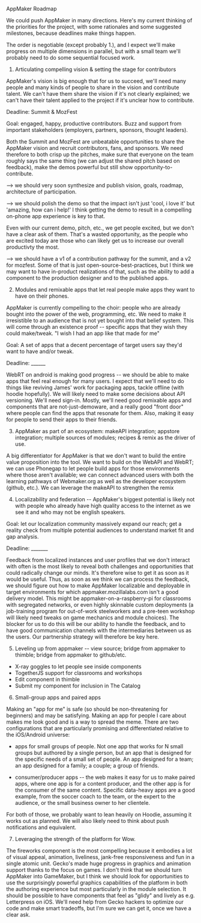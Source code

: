 AppMaker Roadmap

We could push AppMaker in many directions.  Here's my current thinking of the priorities for the project, with some rationales and some suggested milestones, because deadlines make things happen.

The order is negotiable (except probably 1.), and I expect we'll make progress on multiple dimensions in parallel, but with a small team we'll probably need to do some sequential focused work.

1. Articulating compelling vision & setting the stage for contributors

AppMaker's vision is big enough that for us to succeed, we'll need many people and many kinds of people to share in the vision and contribute talent.  We can't have them share the vision if it's not clearly explained; we can't have their talent applied to the project if it's unclear how to contribute.

Deadline: Summit & MozFest

Goal: engaged, happy, productive contributors. Buzz and support from important stakeholders (employers, partners, sponsors, thought leaders).

Both the Summit and MozFest are unbeatable opportunities to share the AppMaker vision and recruit contributors, fans, and sponsors.  We need therefore to both crisp up the pitches, make sure that everyone on the team roughly says the same thing (we can adjust the shared pitch based on feedback), make the demos powerful but still show opportunity-to-contribute.

--> we should very soon synthesize and publish vision, goals, roadmap, architecture of participation.

--> we should polish the demo so that the impact isn't just 'cool, i love it' but 'amazing, how can i help!'  I think getting the demo to result in a compelling on-phone app experience is key to that.

Even with our current demo, pitch, etc., we get people excited, but we don't have a clear ask of them.  That's a wasted opportunity, as the people who are excited today are those who can likely get us to increase our overall productivty the most.

--> we should have a v1 of a contribution pathway for the summit, and a v2 for mozfest.  Some of that is just open-source-best-practices, but I think we may want to have in-product realizations of that, such as the ability to add a component to the production designer and to the published apps.


2. Modules and remixable apps that let real people make apps they want to have on their phones.

AppMaker is currently compelling to the choir: people who are already bought into the power of the web, programming, etc.  We need to make it irresistible to an audience that is not yet bought into that belief system.  This will come through an existence proof -- specific apps that they wish they could make/tweak.  "I wish I had an app like that made for me"

Goal: A set of apps that a decent percentage of target users say they'd want to have and/or tweak.

Deadline: ______

WebRT on android is making good progress -- we should be able to make apps that feel real enough for many users.  I expect that we'll need to do things like reviving James' work for packaging apps, tackle offline (with hoodie hopefully).  We will likely need to make some decisions about API versioning.  We'll need sign-in.  Mostly, we'll need good remixable apps and components that are not-just-demoware, and a really good "front door" where people can find the apps that resonate for them.  Also, making it easy for people to send their apps to their friends.

3. AppMaker as part of an ecosystem: makeAPI integration; appstore integration; multiple sources of modules; recipes & remix as the driver of use.

A big differentiator for AppMaker is that we don't want to build the entire value proposition into the tool.  We want to build on the WebAPI and WebRT; we can use Phonegap to let people build apps for those environments where those aren't available; we can connect advanced users with both the learning pathways of Webmaker.org as well as the developer ecosystem (github, etc.). We can leverage the makeAPI to strengthen the remix


4. Localizability and federation -- AppMaker's biggest potential is likely not with people who already have high quality access to the internet as we see it and who may not be english speakers.

Goal: let our localization community massively expand our reach; get a reality check from multiple potential audiences to understand market fit and gap analysis.

Deadline: _______

Feedback from localized instances and user profiles that we don't interact with often is the most likely to reveal both challenges and opportunities that could radically change our minds.  It's therefore wise to get it as soon as it would be useful.  Thus, as soon as we think we can process the feedback, we should figure out how to make AppMaker localizable and deployable in target environments for which appmaker.mozillalabs.com isn't a good delivery model.  This might be appmaker-on-a-raspberry-pi for classrooms with segregated networks, or even highly skinnable custom deployments (a job-training program for out-of-work steelworkers and a pre-teen workshop will likely need tweaks on game mechanics and module choices).  The blocker for us to do this will be our ability to handle the feedback, and to have good communication channels with the intermediaries between us as the users.  Our partnership strategy will therefore be key here.

5. Leveling up from appmaker -- view source; bridge from appmaker to thimble; bridge from appmaker to github/etc.

* X-ray goggles to let people see inside components
* TogetherJS support for classrooms and workshops
* Edit component in thimble
* Submit my component for inclusion in The Catalog

6. Small-group apps and paired apps

Making an "app for me" is safe (so should be non-threatening for beginners) and may be satisfying.  Making an app for people I care about makes me look good and is a way to spread the meme.  There are two configurations that are particularly promising and differentiated relative to the iOS/Android universe:

* apps for small groups of people.  Not one app that works for N small groups but authored by a single person, but an app that is designed for the specific needs of a small set of people.  An app designed for a team; an app designed for a family; a couple; a group of friends.

* consumer/producer apps -- the web makes it easy for us to make paired apps, where one app is for a content producer, and the other app is for the consumer of the same content.  Specific data-heavy apps are a good example, from the soccer coach to the team, or the expert to the audience, or the small business owner to her clientele.

For both of those, we probably want to lean heavily on Hoodie, assuming it works out as planned.  We will also likely need to think about push notifications and equivalent.

7. Leveraging the strength of the platform for Wow.

The fireworks component is the most compelling because it embodies a lot of visual appeal, animation, liveliness, jank-free responsiveness and fun in a single atomic unit.  Gecko's made huge progress in graphics and animation support thanks to the focus on games.  I don't think that we should turn AppMaker into GameMaker, but I think we should look for opportunities to use the surprisingly powerful graphics capabilities of the platform in both the authoring experience but most particularly in the module selection.  It should be possible to have components that feel as "glidy" and lively as e.g. Letterpress on iOS.  We'll need help from Gecko hackers to optimize our code and make smart tradeoffs, but I'm sure we can get it, once we have a clear ask.